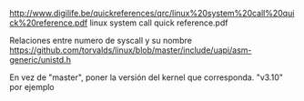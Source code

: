 http://www.digilife.be/quickreferences/qrc/linux%20system%20call%20quick%20reference.pdf
linux system call quick reference.pdf

Relaciones entre numero de syscall y su nombre
https://github.com/torvalds/linux/blob/master/include/uapi/asm-generic/unistd.h

En vez de "master", poner la versión del kernel que corresponda.
"v3.10" por ejemplo
